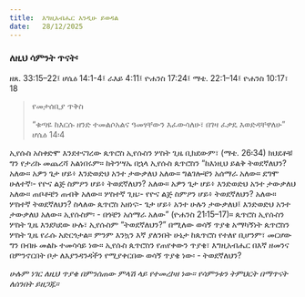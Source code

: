 ```yaml
---
title:  እግዚአብሔር እንዲሁ ይወዳል
date:   28/12/2025
---
```


### ለዚህ ሳምንት ጥናት፡
ዘጸ. 33:15–22፤ ሆሴዕ 14:1-4፤ ራእይ 4:11፤ ዮሐንስ 17:24፤ ማቴ. 22:1–14፤ ዮሐንስ 10:17፣ 18

> <p>የመታሰቢያ ጥቅስ</p>
> “ቁጣዬ ከእርሱ ዘንድ ተመልሶአልና ዓመፃቸውን እፈውሳለሁ፣ በገዛ ፈቃዴ እወድዳቸዋለሁ” ሆሴዕ 14፡4

ኢየሱስ አስቀድሞ እንደተናገረው ጴጥሮስ ኢየሱስን ሦስት ጊዜ ቢክደውም፣ (ማቴ. 26፡34) ክህደቶቹ ግን የታሪኩ መጨረሻ አልነበሩም። ከትንሣኤ በኋላ ኢየሱስ ጴጥሮስን “ከእነዚህ ይልቅ ትወደኛለህን? አለው። አዎን ጌታ ሆይ፥ እንድወድህ አንተ ታውቃለህ አለው። ግልገሎቼን አሰማራ አለው። ደግሞ ሁለተኛ፡- የዮና ልጅ ስምዖን ሆይ፥ ትወደኛለህን? አለው። አዎን ጌታ ሆይ፥ እንድወድህ አንተ ታውቃለህ አለው። ጠቦቶቼን ጠብቅ አለው። ሦስተኛ ጊዜ፡- የዮና ልጅ ስምዖን ሆይ፥ ትወደኛለህን? አለው። ሦስተኛ ትወደኛለህን? ስላለው ጴጥሮስ አዘነና፡- ጌታ ሆይ፥ አንተ ሁሉን ታውቃለህ፤ እንድወድህ አንተ ታውቃለህ አለው። ኢየሱስም፡ - በጎቼን አሰማራ አለው” (ዮሐንስ 21፡15–17)። ጴጥሮስ ኢየሱስን ሦስት ጊዜ እንደካደው ሁሉ፣ ኢየሱስም “ትወደኛለህን?” በሚለው ወሳኝ ጥያቄ አማካኝነት ጴጥሮስን ሦስት ጊዜ የራሱ አድርጎታል። ምንም እንኳን እኛ ያለንበት ሁኔታ ከጴጥሮስ የተለየ ቢሆንም፣ መርሆው ግን በብዙ መልኩ ተመሳሳይ ነው። ኢየሱስ ጴጥሮስን የጠየቀውን ጥያቄ፣ እግዚአብሔር በእኛ ዘመንና በምንኖርበት ቦታ ለእያንዳንዳችን የሚያቀርበው ወሳኝ ጥያቄ ነው፡ - ትወደኛለህን?


_ሁሉም ነገር ለዚህ ጥያቄ በምንሰጠው ምላሽ ላይ የተመረኮዘ ነው። የሳምንቱን ትምህርት በማጥናት ለሰንበት ይዘጋጁ።_